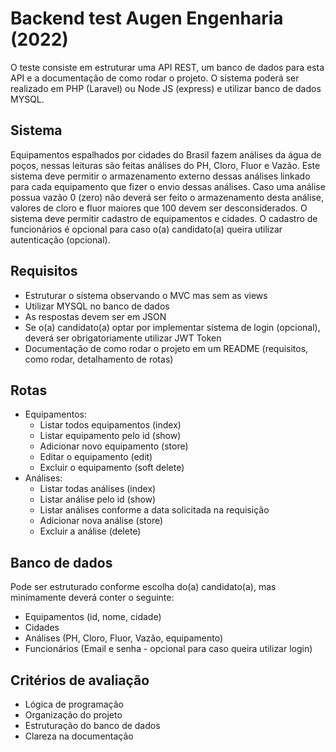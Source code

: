 # Backend test Augen Engenharia (2022)

O teste consiste em estruturar uma API REST, um banco de dados para esta API e a documentação de como rodar o projeto.
O sistema poderá ser realizado em PHP (Laravel) ou Node JS (express) e utilizar banco de dados MYSQL.

## Sistema

Equipamentos espalhados por cidades do Brasil fazem análises da água de poços, nessas leituras são feitas análises do PH, Cloro, Fluor e Vazão. Este sistema deve permitir o armazenamento externo dessas análises linkado para cada equipamento que fizer o envio dessas análises. Caso uma análise possua vazão 0 (zero) não deverá ser feito o armazenamento desta análise, valores de cloro e fluor maiores que 100 devem ser desconsiderados.
O sistema deve permitir cadastro de equipamentos e cidades.
O cadastro de funcionários é opcional para caso o(a) candidato(a) queira utilizar autenticação (opcional).  

## Requisitos

  - Estruturar o sistema observando o MVC mas sem as views
  - Utilizar MYSQL no banco de dados
  - As respostas devem ser em JSON
  - Se o(a) candidato(a) optar por implementar sistema de login (opcional), deverá ser obrigatoriamente utilizar JWT Token
  - Documentação de como rodar o projeto em um README (requisitos, como rodar, detalhamento de rotas)

## Rotas

- Equipamentos:
    - Listar todos equipamentos (index)
    - Listar equipamento pelo id (show)
    - Adicionar novo equipamento (store)
    - Editar o equipamento (edit)
    - Excluir o equipamento (soft delete)
- Análises:
    - Listar todas análises (index)
    - Listar análise pelo id (show)
    - Listar análises conforme a data solicitada na requisição
    - Adicionar nova análise (store)
    - Excluir a análise (delete)

## Banco de dados

Pode ser estruturado conforme escolha do(a) candidato(a), mas minimamente deverá conter o seguinte:

- Equipamentos (id, nome, cidade)
- Cidades
- Análises (PH, Cloro, Fluor, Vazão, equipamento)
- Funcionários (Email e senha - opcional para caso queira utilizar login)

## Critérios de avaliação

- Lógica de programação
- Organização do projeto
- Estruturação do banco de dados
- Clareza na documentação
